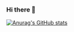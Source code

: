 ### Hi there 👋

[![Anurag's GitHub stats](https://github-readme-stats.vercel.app/api?username=romoreira)](https://github.com/romoreira/github-readme-stats)

<!--
**romoreira/romoreira** is a ✨ _special_ ✨ repository because its `README.md` (this file) appears on your GitHub profile.

Here are some ideas to get you started:

- 🔭 I’m currently working on ...
- 🌱 I’m currently learning ...
- 👯 I’m looking to collaborate on ...
- 🤔 I’m looking for help with ...
- 💬 Ask me about ...
- 📫 How to reach me: ...
- 😄 Pronouns: ...
- ⚡ Fun fact: ...
-->
